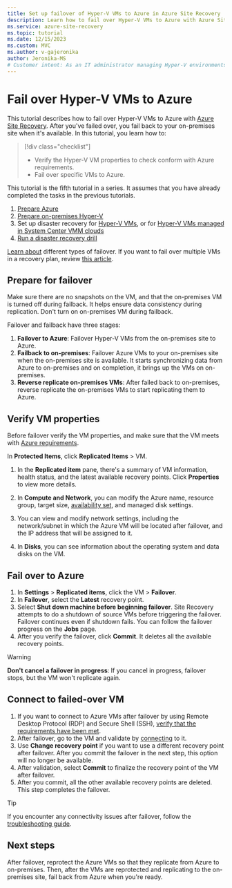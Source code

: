 ```yaml
---
title: Set up failover of Hyper-V VMs to Azure in Azure Site Recovery 
description: Learn how to fail over Hyper-V VMs to Azure with Azure Site Recovery.
ms.service: azure-site-recovery
ms.topic: tutorial
ms.date: 12/15/2023
ms.custom: MVC
ms.author: v-gajeronika
author: Jeronika-MS
# Customer intent: As an IT administrator managing Hyper-V environments, I want to execute a failover of Hyper-V VMs to cloud infrastructure, so that I can ensure business continuity and recover from on-premises site failures effectively.
---
```


# Fail over Hyper-V VMs to Azure

This tutorial describes how to fail over Hyper-V VMs to Azure with [Azure Site Recovery](site-recovery-overview.md). After you've failed over, you fail back to your on-premises site when it's available. In this tutorial, you learn how to:

> [!div class="checklist"]
> * Verify the Hyper-V VM properties to check conform with Azure requirements.
> * Fail over specific VMs to Azure.


This tutorial is the fifth tutorial in a series. It assumes that you have already completed the tasks in the previous tutorials.    

1. [Prepare Azure](tutorial-prepare-azure.md)
2. [Prepare on-premises Hyper-V](./hyper-v-prepare-on-premises-tutorial.md)
3. Set up disaster recovery for [Hyper-V VMs](./hyper-v-azure-tutorial.md), or for [Hyper-V VMs managed in System Center VMM clouds](./hyper-v-vmm-azure-tutorial.md)
4. [Run a disaster recovery drill](tutorial-dr-drill-azure.md)

[Learn about](failover-failback-overview.md#types-of-failover) different types of failover. If you want to fail over multiple VMs in a recovery plan, review [this article](site-recovery-failover.md).

## Prepare for failover 
Make sure there are no snapshots on the VM, and that the on-premises VM is turned off during failback. It helps ensure data consistency during replication. Don't turn on on-premises VM during failback. 

Failover and failback have three stages:

1. **Failover to Azure**: Failover Hyper-V VMs from the on-premises site to Azure.
2. **Failback to on-premises**: Failover Azure VMs to your on-premises site when the on-premises site is available. It starts synchronizing data from Azure to on-premises and on completion, it brings up the VMs on on-premises.  
3. **Reverse replicate on-premises VMs**: After failed back to on-premises, reverse replicate the on-premises VMs to start replicating them to Azure.

## Verify VM properties

Before failover verify the VM properties, and make sure that the VM meets with [Azure requirements](hyper-v-azure-support-matrix.md#replicated-vms).

In **Protected Items**, click **Replicated Items** > VM.

1. In the **Replicated item** pane, there's a summary of VM information, health status, and the
   latest available recovery points. Click **Properties** to view more details.

1. In **Compute and Network**, you can modify the Azure name, resource group, target size,
   [availability set](/azure/virtual-machines/windows/tutorial-availability-sets), and managed disk settings.

1. You can view and modify network settings, including the network/subnet in which the Azure VM
   will be located after failover, and the IP address that will be assigned to it.

1. In **Disks**, you can see information about the operating system and data disks on the VM.

## Fail over to Azure

1. In **Settings** > **Replicated items**, click the VM > **Failover**.
2. In **Failover**, select the **Latest** recovery point. 
3. Select **Shut down machine before beginning failover**. Site Recovery attempts to do a shutdown of source VMs before triggering the failover. Failover continues even if shutdown fails. You
   can follow the failover progress on the **Jobs** page.
4. After you verify the failover, click **Commit**. It deletes all the available recovery points.

> [!WARNING]
> **Don't cancel a failover in progress**: If you cancel in progress, failover stops, but the VM won't replicate again.

## Connect to failed-over VM

1. If you want to connect to Azure VMs after failover by using Remote Desktop Protocol (RDP) and Secure Shell (SSH), [verify that the requirements have been met](failover-failback-overview.md#connect-to-azure-after-failover).
2. After failover, go to the VM and validate by [connecting](/azure/virtual-machines/windows/connect-logon) to it.
3. Use **Change recovery point** if you want to use a different recovery point after failover. After you commit the failover in the next step, this option will no longer be available.
4. After validation, select **Commit** to finalize the recovery point of the VM after failover.
5. After you commit, all the other available recovery points are deleted. This step completes the failover.

>[!TIP]
> If you encounter any connectivity issues after failover, follow the [troubleshooting guide](site-recovery-failover-to-azure-troubleshoot.md).


## Next steps

After failover, reprotect the Azure VMs so that they replicate from Azure to on-premises. Then, after the VMs are reprotected and replicating to the on-premises site, fail back from Azure when you're ready.
